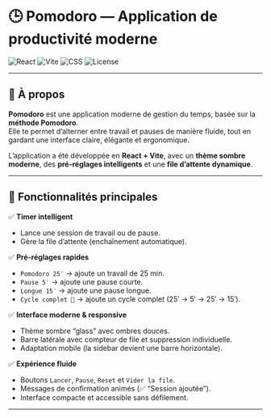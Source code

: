 # 🕒 Pomodoro — Application de productivité moderne

![React](https://img.shields.io/badge/React-18.3.1-blue?style=for-the-badge&logo=react)
![Vite](https://img.shields.io/badge/Vite-5.0-ffca28?style=for-the-badge&logo=vite)
![CSS](https://img.shields.io/badge/Styled%20with-CSS3-blue?style=for-the-badge&logo=css3)
![License](https://img.shields.io/badge/License-MIT-green?style=for-the-badge)

---

## 🎯 À propos

**Pomodoro** est une application moderne de gestion du temps, basée sur la **méthode Pomodoro**.  
Elle te permet d’alterner entre travail et pauses de manière fluide, tout en gardant une interface claire, élégante et ergonomique.

L’application a été développée en **React + Vite**, avec un **thème sombre moderne**, des **pré-réglages intelligents** et une **file d’attente dynamique**.

---

## 🚀 Fonctionnalités principales

✅ **Timer intelligent**
- Lance une session de travail ou de pause.
- Gère la file d’attente (enchaînement automatique).

✅ **Pré-réglages rapides**
- `Pomodoro 25′` → ajoute un travail de 25 min.  
- `Pause 5′` → ajoute une pause courte.  
- `Longue 15′` → ajoute une pause longue.  
- `Cycle complet 🔁` → ajoute un cycle complet (25′ → 5′ → 25′ → 15′).

✅ **Interface moderne & responsive**
- Thème sombre “glass” avec ombres douces.  
- Barre latérale avec compteur de file et suppression individuelle.  
- Adaptation mobile (la sidebar devient une barre horizontale).  

✅ **Expérience fluide**
- Boutons `Lancer`, `Pause`, `Reset` et `Vider la file`.  
- Messages de confirmation animés (✅ “Session ajoutée”).  
- Interface compacte et accessible sans défilement.

---
